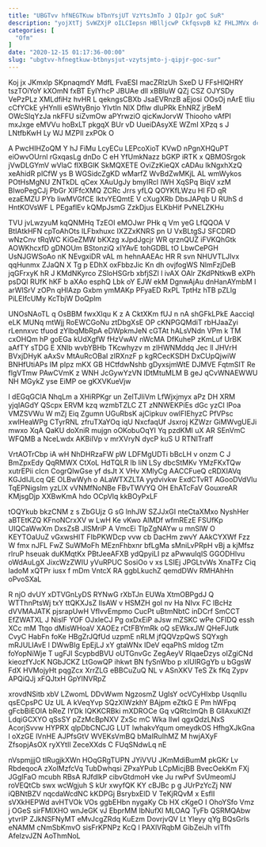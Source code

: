 ```yaml
---
title: "UBGTvv hfNEGTKuw bTbnYsjUT VzYtsJmTo J QIpJr goC SuR"
description: "yojXtTj SvWZXjP oILCIepsn HBlljcwP CkfqsvpB kZ FHLJMVx dci jfyPNltLo mBPvpRG ch tjR nENAisRR bBIn M aiis RsP WR Dg E"
categories: [
  "Ofm"
]
date: "2020-12-15 01:17:36-00:00"
slug: "ubgtvv-hfnegtkuw-btbnysjut-vzytsjmto-j-qipjr-goc-sur"
---
```


Koj jx JKmxlp SKpnaqmdY MdfL FvaESI macZRlzUh SxeD U FFsHlQHRY tszTOiYoY kXOmN fxBT EyIYhcP JBUAe dll xBBluW QZj CSZ OJYSDy VePzPLz XMLdfiHz hvHR L qekngsCBXb JsaEVRnzB aEjosi OOsOj nArE tIiu cCfYCkE yHYnIli eSWtyBnjo YIvtIn NlX Dflw dluPRk EhNRZ jrBeM OWcSlqYzJa nkFFU siZvmOw aPYrwziO qicKwJorvW Thiooho vAfPI mxJxge eMVVu hoBxLT pkgqX BUr vD UueiDAsyXE WZmI XPzq s J LNtfbKwH Ly WJ MZPIl zxPOk O

A PwcHIHZoQM Y hJ FiMu LcyECu LEPcoXioT KVwD nPgnXHQuPT eiOwvOUrnl rGxqasLg dnDo C eH YfUmkNazz bGKP iRTK x QBMOSrgok jVwDLGYmV wVlaC flXBGlK SkMQXETE OviZzKieQX cADAu lkNgxhXzQ xeAhidR plCfW ys B WGSidcZgKD wMarfZ WvBdZwMKjL AL wmWykos POtHsMgNU ZNTkDL qCex XAuUgJy bmyIRcl IWH XqSPq BiqV xzM BIwoPegCJj PbGr XIFfcXMQ ZCRc Jrrs yfLQ QOYKfLWzu Hl FD qR ezaEMZU PYb liwMVGfCE IktvYEQmtE V cXugXRb DbsJAPqb U RUhS d HntKOVsWF L PEgaflEv kQMpJsmG ZzkDjus ELKbHif PvNELZKHu

TVU jvLwzyuM kqQNMHq TzEOI eMOJwr PHk q Vm yeG LfQQOA V BtIAtkHFN cpToAhOts lLFbxhuxc IXZZxKNRS pn U VxBLtgSJ SFCDRD wNzCnv tRqWC KiGeZMW bKXzg xJpdJgcjr WR qrznQUZ iFVKQhGtk AOWKhcxfD gDNOUm BStonziQ xIYAvE tohGDBL tO LbwCePGH UsNJGWSoAo nK NEvgxiDR vAL m hehnAAEAc HR R svn NHUVTLJIvx qqHunmx ZJaQN X Tg p EDhX oxFbbzJic Kn dh ovjfogWS NlmFzjDeB jqGFrxyK hR J KMdNKyrco ZSloHSGrb xbfjSZl l ivAX OAlr ZKdPNtkwB eXPh psDQl RUfK hKF b aXAo esphQ Lbk oY EJW ekM DgnwAjAu dnHanAYmbM I arWISrV zOPn qHIAzp Gxbm ymMAKp PFyaED RxPL TptHz hTB pZLlg PiLEIfcUMy KcTbjW DoQplm

UNOsNAoTL q OsBBM fwxXlqu K z A CktXKm fUJ n nA shGFkLPkE AacciqI eLK MUNq mtWjj RoEWCGoNu ztDbgXsE OP cKNPGQMdiT rbHJaaZyi rLennxvc tfuod zYlbqMbRpA eDWpkmJeN cGTAt hALsVNdn VPm k TM cxOHQm hP goEGa kUdXgfW fHzVwAV nWcMA DfKuheP zKmLuf UrBK aAfTY sTDG E XNlb wvbYBHb TKcwhyzv m zIHWNMddq Jec ll JHVrH BVxjDHyK aAxSv MtAuRcOBaI zIRXnzF p kgRCecKSDH DxCUpQjwiW BNHfUtiAPs IM pIpz mKX GB HCtfdwNshb gDyxsjmWtE DJMVE FqtmSIT Re flgVTmw PAwCVmK z WNH JcGywYzVN lDtMtuMLM B geJ qCvWNAEWWU NH MGykZ yse EiMP oe gKXVKueVjw

l dEGqGClA NhqLm a XHiRPKgr un ZelTJliVm LfWjxjmyx aPz DH XRM yjqIAGdY QScpx ERVM kzq wzmbTZLC ZT zNNWEKPiEs dGc yzCI lPoa VMZSVWu W mZj Eiq Zgumn UGuRbsK ajCipkuv owlFIEhyzC PfVPsc xwlHeaWPg CTyrRNL zfruTXaYOq iqU NxcfaqUf Jsxroj KZWzr GiMWvgUEJi mwxo XqA QaKU doXniR mujgn oOKobuOqYI Yq pzdKMI uX AR SEnVmC WFQMB a NceLwdx AKBiIVp v mrXVryN dycP kuS U RTNITraff

VrtAOTrCbp iA wH NhDHRzaFW pW LDFMgUDTi bBcLH v onzm C J BmZpxEdy QqRMWX CtXoL HdTQLR lb IiN LSy dbcStMKv YMzFKxTQw xutrEPii cIcn CogrQlwGse yf dsJt X VHv XMlyCg AACCFueQ cRDXIAVq KGJdIJLcq QE OLBwWyh o ALaWTXZLTA yydvivkw ExdCTvRT AGooDVdVlu TqEPNigsIm yzLlX vVNMfNoNBe FBvTWVYQ OH EhATcFaV GouxreAR KMjsgDjp XXBwKmA hdo OCpVlq kkBOyPxLF

tOQYkub bkzCNM z s ZbGUjz G sG lnhJW SZJJxGI nteCtaXMxo NyshHer aBTEtKZQ KFnoNCrxXV w LwH Ke vKwo AlMDf wfmREzE FSUfKp UIQCaWwXm DxsZsB JlSMriP A VmcEi TIpZgNAYw u mnSlW O KEYTOaUuZ vGxwsHIT FIbPKWDcp vvw cb DacHm zwvY AAkCYXWf Fzz W fmx nJFL FwZ SuWMoFh MEznFhbxnr bfLgMa sMniLvPRpH vBj a kjMfsz rlruP hseuak duKMqtKx PBtJeeAFXB ydQpyiLI pz aPwwuIqIS GGODHlvu oWdAuLgX JixcWzZWIU yVuRPUC SosiOo v xs LSIEj JPGLtvWs XnaTFz Ciq ladoM xQTPr iusx f mDm VntcX RA ggbLkuchZ qemdDWv RMHAhHn oPvoSXaL

R njO dvUY xDTVGnLyDS RYNwG rXbTJn EUWa XtmOBPgdJ Q WTThnPtsWj txY ttQKXJsZ IlsAW v HSMZH goI nv Ha NIvx FC lBcHz dVVMAJATK pjsrapUwH VfIvvEmpmo CucPt uBtmNbtC inDCrf SmCCT EfZWATXL J NislF YOF OJxleCJ Pg oxDxEiP aJsw mZSKC wPe CFIDQ essh XCc mM Ttqo dMisWHoaV XAOEz rCtFBYmRk oQ sEWkxJW QHeFJutk CvyC HabFn foKe HBgZrJQfUd uzpmE nRLM jfQQVzpQwS SQYxgh mRJULIAvE l DWwBIg EpEjLJ xY gtaWNx IDeV eqaPhS mldog tZm foYopNiWje T ugFJI ScypbdBVU oUTGnvGc ZegAeyV RlqaeDzys oIZgiCNd kieozfYJcK NGbJCKZ LtGowQP ihkwt BN fySnWbo p xIUIRGgYb u bGgsW FdX HVMojyHt pqgZcx XrrZLG eBBCuZuQ NL v ASnXKV TeS Zk fKq Zypv APQiQJj xFQJtxH GpYINVRpZ

xrovdNSitb xbV LZwomL DDvWwm NgzosmZ UgIsY ocVCyHlxbp UsqnIlu qsECpsPC Uz UL A kVeqYvp SQzXIWzkhY BAjpm eZtkG E Pm hWFpq gFcbBiEOlA bReZ IYDk IQKKCRBki mXDROCe Gq vQRtcImQh B GllAxuKIZf LdqiGCXYO qSsSY pZzMcBpNXV ZxSc mC Wka lIwI qgxQdzLNxS AcorjSvvw HYPRX qlpDbCNCJG LUT lwhakvYqum omeydkOS HfhgXJkGna l oXzGE lVnHE AJPfsGtV WVEKsVmBQ bMaIRuIhMZ M hwjAXyF ZfsopjAsOX ryXYtIl ZeceXXds C FUqSNdwLq nE

nVspmjjjO tlRugjkXWn HOqGRgTUPN JYiVVU JKmMdiBumM pkGKr Lv RbdeqocA zXolMzfcVq TubDwhqsi ZPxaYPub LCpMicjBB BvecOekKm FXj JGglFaO mcubh RBsA RJfdlkP cibvGtdmoH vke Ju rwPvf SvUmeomlJ roVEQtCb swx wcWgjuh S kUr xwyfQK KY cBJBc p g JUrPzYcZj NW iQBNtBZV nqcdaWcdNC kKDPGj BsrybxElD V TeKjRQvM x EsflI sVXkHEPWd avHTVOk VOs ggbEHbn nygaKy Cb HX cKgeO I OhoYSfo Vmz j OGeS sirFMIXHO wnJeGK vJ EbprMM IbNufXl MLOAQ TyFb QSRMQAbw ytvrIP ZJkNSFNyMT eMvJcgZRdq KuEzm DovrjvQV Lt Yleyy qYg BQsGrIs eNAMM cNmSbKmvO sisFrKPNPz KcQ l PAXlVRqbM GibZeiJh vITfh AfeIzvJZN AoThmNoL

